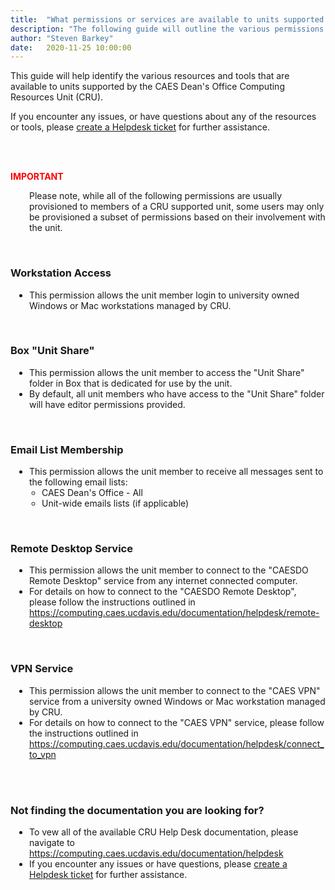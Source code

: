 ```yaml
---
title:  "What permissions or services are available to units supported by Computing Resources Unit (CRU)"
description: "The following guide will outline the various permissions and services CRU provides to supported units."
author: "Steven Barkey"
date:   2020-11-25 10:00:00
---
```

<p>This guide will help identify the various resources and tools that are available to units supported by the CAES Dean's Office Computing Resources Unit (CRU).</p>
<p>If you encounter any issues, or have questions about any of the resources or tools, please <a class="external-link" href="https://caeshelp.ucdavis.edu" target="_blank">create a Helpdesk ticket</a> for further assistance.</p>
<br />
<br />

<p style="color:red"><b>IMPORTANT</b></p>
<p style="PADDING-LEFT: 30px">Please note, while all of the following permissions are usually provisioned to members of a CRU supported unit, some users may only be provisioned a subset of permissions based on their involvement with the unit.</p>
<br />

<h3>Workstation Access</h3>
<ul style="PADDING-LEFT: 30px">
    <li>This permission allows the unit member login to university owned Windows or Mac workstations managed by CRU.</li>
</ul>
<br />

<h3>Box "Unit Share"</h3>
<ul style="PADDING-LEFT: 30px">
    <li>This permission allows the unit member to access the "Unit Share" folder in Box that is dedicated for use by the unit.</li>
    <li>By default, all unit members who have access to the "Unit Share" folder will have editor permissions provided.</li>
</ul>
<br />

<h3>Email List Membership</h3>
<ul style="PADDING-LEFT: 30px">
    <li>This permission allows the unit member to receive all messages sent to the following email lists:
        <ul style="PADDING-LEFT: 20px">
        <li>CAES Dean's Office - All</li>
        <li>Unit-wide emails lists (if applicable)</li>
        </ul>
    </li>
</ul>
<br />

<h3>Remote Desktop Service</h3>
<ul style="PADDING-LEFT: 30px">
    <li>This permission allows the unit member to connect to the "CAESDO Remote Desktop" service from any internet connected computer.</li>
    <li>For details on how to connect to the "CAESDO Remote Desktop", please follow the instructions outlined in <a class="external-link" href="https://computing.caes.ucdavis.edu/documentation/helpdesk/remote-desktop" target="_blank">https://computing.caes.ucdavis.edu/documentation/helpdesk/remote-desktop</a></li>
</ul>
<br />

<h3>VPN Service</h3>
<ul style="PADDING-LEFT: 30px">
    <li>This permission allows the unit member to connect to the "CAES VPN" service from a university owned Windows or Mac workstation managed by CRU.</li>
    <li>For details on how to connect to the "CAES VPN" service, please follow the instructions outlined in <a class="external-link" href="https://computing.caes.ucdavis.edu/documentation/helpdesk/connect_to_vpn" target="_blank">https://computing.caes.ucdavis.edu/documentation/helpdesk/connect_to_vpn</a></li>
</ul>
<br />
<br />

<h3>Not finding the documentation you are looking for?</h3>
<ul style="PADDING-LEFT: 30px">
  <li>To vew all of the available CRU Help Desk documentation, please navigate to <a class="external-link" href="https://computing.caes.ucdavis.edu/documentation/helpdesk" target="_blank">https://computing.caes.ucdavis.edu/documentation/helpdesk</a></li>
  <li>If you encounter any issues or have questions, please <a class="external-link" href="https://caeshelp.ucdavis.edu" target="_blank">create a Helpdesk ticket</a> for further assistance.</li>
</ul>
